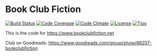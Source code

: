 # Book Club Fiction

[![Build Status](http://img.shields.io/travis/kelsin/bookclubfiction.svg)](https://travis-ci.org/kelsin/bookclubfiction)
[![Code Coverage](http://img.shields.io/codeclimate/coverage/github/kelsin/bookclubfiction.svg)](https://codeclimate.com/github/kelsin/bookclubfiction)
[![Code Climate](http://img.shields.io/codeclimate/github/kelsin/bookclubfiction.svg)](https://codeclimate.com/github/kelsin/bookclubfiction)
[![License](http://img.shields.io/badge/license-MIT-blue.svg)](https://github.com/kelsin/bookclubfiction/blob/master/LICENSE.md)
[![Tips](https://img.shields.io/gratipay/kelsin.svg)](https://gratipay.com/kelsin/)

This is the code for https://www.bookclubfiction.net

Club on Goodreads: https://www.goodreads.com/group/show/88207-bookclubfiction
